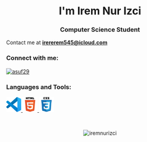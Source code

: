 <h1 align="center">I'm Irem Nur Izci</h1>
<h3 align="center">Computer Science Student</h3>



Contact me at **irererem545@icloud.com**

<h3 align="left">Connect with me:</h3>
<p align="left">
<a href="https://www.linkedin.com/in/irem-nur-izci/" target="blank"><img align="center" src="https://raw.githubusercontent.com/rahuldkjain/github-profile-readme-generator/master/src/images/icons/Social/linked-in-alt.svg" alt="asuf29" height="30" width="40" /></a>

</p>

<h3 align="left">Languages and Tools:</h3>
<p align="left"> <a href="https://code.visualstudio.com/" target="_blank" rel="noreferrer"> <img src="https://raw.githubusercontent.com/devicons/devicon/master/icons/vscode/vscode-original.svg" alt="vscode" width="40" height="40"/> </a> 
<a href="https://www.w3schools.com/html/" target="_blank" rel="noreferrer"> 
<img src="https://raw.githubusercontent.com/devicons/devicon/master/icons/html5/html5-original-wordmark.svg" alt="html5" width="40" height="40"/> </a>
<a href="https://www.w3schools.com/css/" target="_blank" rel="noreferrer"> 
<img src="https://raw.githubusercontent.com/devicons/devicon/master/icons/css3/css3-original-wordmark.svg" alt="css3" width="40" height="40"/> </a> 
</p>

<br>

<p align="center"><img src="https://github-readme-streak-stats.herokuapp.com/user=iremnurizci" alt="iremnurizci" /></p>
